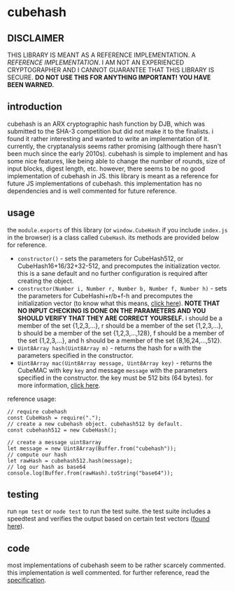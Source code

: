 # cubehash
## DISCLAIMER
THIS LIBRARY IS MEANT AS A REFERENCE IMPLEMENTATION. A *REFERENCE IMPLEMENTATION*. I AM NOT AN EXPERIENCED CRYPTOGRAPHER AND I CANNOT GUARANTEE THAT THIS LIBRARY IS SECURE. **DO NOT USE THIS FOR ANYTHING IMPORTANT! YOU HAVE BEEN WARNED.**

## introduction
cubehash is an ARX cryptographic hash function by DJB, which was submitted to the SHA-3 competition but did not make it to the finalists. i found it rather interesting and wanted to write an implementation of it. currently, the cryptanalysis seems rather promising (although there hasn't been much since the early 2010s). cubehash is simple to implement and has some nice features, like being able to change the number of rounds, size of input blocks, digest length, etc. however, there seems to be no good implementation of cubehash in JS. this library is meant as a reference for future JS implementations of cubehash. this implementation has no dependencies and is well commented for future reference.

## usage
the `module.exports` of this library (or `window.CubeHash` if you include `index.js` in the browser) is a class called `CubeHash`. its methods are provided below for reference.

* `constructor()` - sets the parameters for CubeHash512, or CubeHash16+16/32+32-512, and precomputes the initialization vector. this is a sane default and no further configuration is required after creating the object.
* `constructor(Number i, Number r, Number b, Number f, Number h)` - sets the parameters for CubeHashi+r/b+f-h and precomputes the initialization vector (to know what this means, [click here](https://cubehash.cr.yp.to/index.html)). **NOTE THAT NO INPUT CHECKING IS DONE ON THE PARAMETERS AND YOU SHOULD VERIFY THAT THEY ARE CORRECT YOURSELF.** i should be a member of the set {1,2,3,...}, r should be a member of the set {1,2,3,...}, b should be a member of the set {1,2,3,...,128}, f should be a member of the set {1,2,3,...}, and h should be a member of the set {8,16,24,...,512}.
* `Uint8Array hash(Uint8Array m)` - returns the hash for `m` with the parameters specified in the constructor.
* `Uint8Array mac(Uint8Array message, Uint8Array key)` - returns the CubeMAC with key `key` and message `message` with the parameters specified in the constructor. the key must be 512 bits (64 bytes). for more information, [click here](https://cubehash.cr.yp.to/submission2/tweak2.pdf).

reference usage:
```JS
// require cubehash
const CubeHash = require(".");
// create a new cubehash object. cubehash512 by default.
const cubehash512 = new CubeHash();

// create a message uint8array
let message = new Uint8Array(Buffer.from("cubehash"));
// compute our hash
let rawHash = cubehash512.hash(message);
// log our hash as base64
console.log(Buffer.from(rawHash).toString("base64"));
```

## testing
run `npm test` or `node test` to run the test suite. the test suite includes a speedtest and verifies the output based on certain test vectors ([found here](https://en.wikipedia.org/wiki/CubeHash)).

## code
most implementations of cubehash seem to be rather scarcely commented. this implementation *is* well commented. for further reference, read the [specification](https://cubehash.cr.yp.to/index.html).